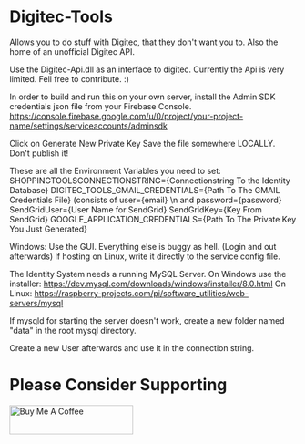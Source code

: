# Digitec-Tools
Allows you to do stuff with Digitec, that they don't want you to. Also the home of an unofficial Digitec API.

Use the Digitec-Api.dll as an interface to digitec. Currently the Api is very limited. Fell free to contribute. :)


In order to build and run this on your own server, install the Admin SDK credentials json file from your Firebase Console.
https://console.firebase.google.com/u/0/project/your-project-name/settings/serviceaccounts/adminsdk

Click on Generate New Private Key
Save the file somewhere LOCALLY. Don't publish it!

These are all the Environment Variables you need to set:
SHOPPINGTOOLSCONNECTIONSTRING={Connectionstring To the Identity Database}
DIGITEC_TOOLS_GMAIL_CREDENTIALS={Path To The GMAIL Credentials File} (consists of user={email} \n and password={password}
SendGridUser={User Name for SendGrid}
SendGridKey={Key From SendGrid}
GOOGLE_APPLICATION_CREDENTIALS={Path To The Private Key You Just Generated}


Windows: Use the GUI. Everything else is buggy as hell. (Login and out afterwards)
If hosting on Linux, write it directly to the service config file.

The Identity System needs a running MySQL Server.
On Windows use the installer: https://dev.mysql.com/downloads/windows/installer/8.0.html
On Linux: https://raspberry-projects.com/pi/software_utilities/web-servers/mysql

If mysqld for starting the server doesn't work, create a new folder named "data" in the root mysql directory.

Create a new User afterwards and use it in the connection string.

# Please Consider Supporting
<a href="https://www.buymeacoffee.com/KevinMueller" target="_blank"><img src="https://cdn.buymeacoffee.com/buttons/default-orange.png" alt="Buy Me A Coffee" style="height: 51px !important;width: 217px !important;" ></a>
